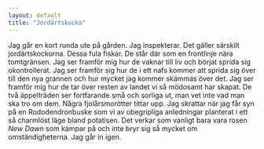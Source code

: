 ```yaml
---
layout: default
title: "Jordärtskocka"
---
```


Jag går en kort runda ute på gården. Jag inspekterar. Det gäller särskilt jordärtskockorna. Dessa fula fiskar. De står där som en frontlinje nära tomtgränsen. 
 Jag ser framför mig hur de vaknar till liv och börjat sprida sig okontrollerat. Jag ser framför sig hur de i ett nafs kommer att sprida sig över till den nya grannen och hur mycket jag kommer skämmas över det. Jag ser framför mig hur de tar över resten av landet vi så mödosamt har skapat.
 De två äppelträden ser fortfarande små och sorliga ut, man vet inte vad man ska tro om dem. Några fjolårsmorötter tittar upp. Jag skrattar när jag får syn på en Rododendronbuske som vi av obegripliga anledningar planterat i ett så charmlöst läge bland potatisen.
 Det verkar som vanligt bara vara rosen _New Dawn_ som kämpar på och inte bryr sig så mycket om omständigheterna.
 <span>Jag går in igen.</span> 
